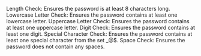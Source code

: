 Length Check: Ensures the password is at least 8 characters long.
Lowercase Letter Check: Ensures the password contains at least one lowercase letter.
Uppercase Letter Check: Ensures the password contains at least one uppercase letter.
Digit Check: Ensures the password contains at least one digit.
Special Character Check: Ensures the password contains at least one special character from the set _@$.
Space Check: Ensures the password does not contain any spaces.

